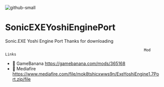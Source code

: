 ![github-small](https://static.wikia.nocookie.net/fridaynightfunking/images/f/fc/LogoV2.png/revision/latest?cb=20211126222814)
# SonicEXEYoshiEnginePort
Sonic.EXE Yoshi Engine Port
Thanks for downloading

                                                                   Mod Links
                                                                   
- 🔗 GameBanana https://gamebanana.com/mods/365168
- 🔵 Mediafire https://www.mediafire.com/file/mok8tshicxwws9n/ExeYoshiEngine1.7Port.zip/file
